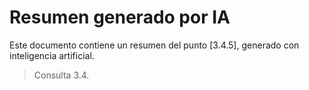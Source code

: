 # Resumen generado por IA

Este documento contiene un resumen del punto [3.4.5], generado con inteligencia artificial.

> Consulta 3.4.
